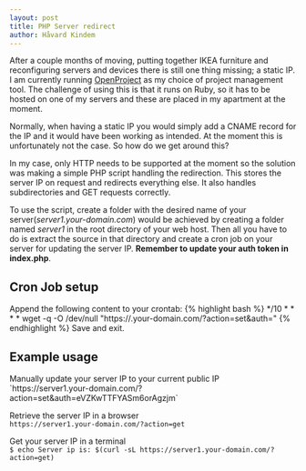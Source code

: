 ```yaml
---
layout: post
title: PHP Server redirect
author: Håvard Kindem
---
```

After a couple months of moving, putting together IKEA furniture and reconfiguring servers and devices there is still one thing missing; a static IP. I am currently running <a title="OpenProject Website" href="https://www.openproject.org/" target="_blank">OpenProject</a> as my choice of project management tool. The challenge of using this is that it runs on Ruby, so it has to be hosted on one of my servers and these are placed in my apartment at the moment.

Normally, when having a static IP you would simply add a CNAME record for the IP and it would have been working as intended. At the moment this is unfortunately not the case. So how do we get around this?

In my case, only HTTP needs to be supported at the moment so the solution was making a simple PHP script handling the redirection. This stores the server IP on request and redirects everything else. It also handles subdirectories and GET requests correctly.

To use the script, create a folder with the desired name of your server(<em>server1.your-domain.com</em>) would be achieved by creating a folder named <em>server1</em> in the root directory of your web host. Then all you have to do is extract the source in that directory and create a cron job on your server for updating the server IP. <strong>Remember to update your auth token in index.php</strong>.

<h2>Cron Job setup</h2>
Append the following content to your crontab:
{% highlight bash %}
*/10 * * * * wget -q -O /dev/null "https://<folder-name>.your-domain.com/?action=set&auth=<your-auth-code>"
{% endhighlight %}
Save and exit.

<h2>Example usage</h2>
Manually update your server IP to your current public IP<br />
`https://server1.your-domain.com/?action=set&auth=eVZKwTTFYASm6orAgzjm`

Retrieve the server IP in a browser<br />
`https://server1.your-domain.com/?action=get`

Get your server IP in a terminal<br />
`$ echo Server ip is: $(curl -sL https://server1.your-domain.com/?action=get)`
